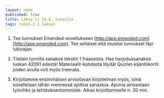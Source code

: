 ```yaml
---
layout: none
published: true
title: Läksy ti 24.8. tunnille
tags: rub11-2.1 läksyt
---
```


1. Tee tunnukset Emended-sovellukseen [http://app.emended.com](http://app.emended.com). Tee sellaiset että muistat tunnukset läpi lukioajan.

2. Tiistain tunnilla sanakoe tekstin 1 fraaseista. Hae harjoitussanakoe luokan 42091 edestä! Materiaalit-kohdasta löydät Quizlet-kääntökortit joiden avulla voit myös treenata.

3. Kirjoitamme ensimmäisen arvioitavan kirjoitelman myös, siinä sovelletaan tähän mennessä opittua sanastoa. Apuina ainoastaan työvihko ja tehtävänantomoniste. Aikaa kirjoittamiselle n. 30 min.

